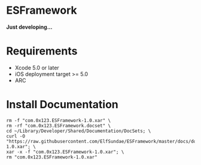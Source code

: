 ESFramework
===========

**Just developing...**


Requirements
============
* Xcode 5.0 or later
* iOS deployment target >= 5.0
* ARC

Install Documentation
=====================
	rm -f "com.0x123.ESFramework-1.0.xar" \
	rm -rf "com.0x123.ESFramework.docset" \
	cd ~/Library/Developer/Shared/Documentation/DocSets; \
	curl -O "https://raw.githubusercontent.com/ElfSundae/ESFramework/master/docs/docset/publish/com.0x123.ESFramework-1.0.xar"; \
	xar -x -f "com.0x123.ESFramework-1.0.xar"; \
	rm "com.0x123.ESFramework-1.0.xar"


